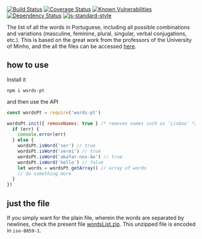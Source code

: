[![Build Status][travis_img]][travis_url]
[![Coverage Status](https://coveralls.io/repos/github/jfoclpf/words-pt/badge.svg?branch=master)](https://coveralls.io/github/jfoclpf/words-pt?branch=master)
[![Known Vulnerabilities](https://snyk.io/test/github/jfoclpf/words-pt/badge.svg?targetFile=package.json)](https://snyk.io/test/github/jfoclpf/words-pt?targetFile=package.json)
[![Dependency Status][dependency status_img]][dependency status_url]
[![js-standard-style][js-standard-style_img]][js-standard-style_url]

[travis_img]: https://travis-ci.org/jfoclpf/words-pt.svg?branch=master
[travis_url]: https://travis-ci.org/jfoclpf/words-pt

[dependency status_img]: https://david-dm.org/jfoclpf/words-pt.svg
[dependency status_url]: https://david-dm.org/jfoclpf/words-pt

[js-standard-style_img]: https://img.shields.io/badge/code%20style-standard-brightgreen.svg
[js-standard-style_url]: https://standardjs.com/

The list of all the words in Portuguese, including all possible combinations and variations (masculine, feminine, plural, singular, verbal conjugations, etc.). This is based on the great work from the professors of the University of Minho, and the all the files can be accessed [here](https://natura.di.uminho.pt/download/sources/Dictionaries/wordlists/).

## how to use
Install it

`npm i words-pt`

and then use the API

```js
const wordsPt = require('words-pt')

wordsPt.init({ removeNames: true } /* removes names such as 'Lisboa' */, function (err) {
  if (err) {
    console.error(err)
  } else {
    wordsPt.isWord('ser') // true
    wordsPt.isWord('serei') // true
    wordsPt.isWord('abafar-nos-ão') // true
    wordsPt.isWord('hello') // false
    let words = wordsPt.getArray() // array of words
    // do something more
  }
})
```

## just the file

If you simply want for the plain file, wherein the words are separated by newlines, check the present file [wordsList.zip](wordsList.zip?raw=true). This unzipped file is encoded in `iso-8859-1`.
